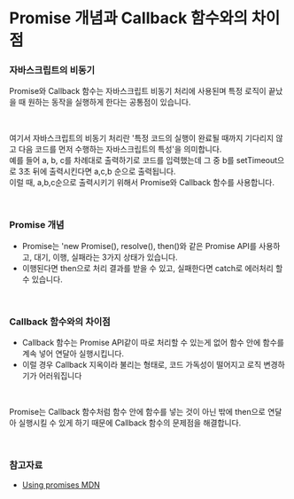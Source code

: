 # Promise 개념과 Callback 함수와의 차이점


### 자바스크립트의 비동기

Promise와 Callback 함수는 자바스크립트 비동기 처리에 사용된며 특정 로직이 끝났을 때 원하는 동작을 실행하게 한다는 공통점이 있습니다.

<br>

여기서 자바스크립트의 비동기 처리란 '특정 코드의 실행이 완료될 때까지 기다리지 않고 다음 코드를 먼저 수행하는 자바스크립트의 특성'을 의미합니다.   
예를 들어 a, b, c를 차례대로 출력하기로 코드를 입력했는데 그 중 b를 setTimeout으로 3초 뒤에 출력시킨다면 a,c,b 순으로 출력됩니다.   
이럴 때, a,b,c순으로 출력시키기 위해서 Promise와 Callback 함수를 사용합니다.   

<br>

### Promise 개념

- Promise는 'new Promise(), resolve(), then()와 같은 Promise API를 사용하고, 대기, 이행, 실패라는 3가지 상태가 있습니다.   
- 이행된다면 then으로 처리 결과를 받을 수 있고, 실패한다면 catch로 에러처리 할 수 있습니다.   

<br>

### Callback 함수와의 차이점

- Callback 함수는 Promise API같이 따로 처리할 수 있는게 없어 함수 안에 함수를 계속 넣어 연달아 실행시킵니다.
- 이럴 경우 Callback 지옥이라 불리는 형태로, 코드 가독성이 떨어지고 로직 변경하기가 어러워집니다

<br>

Promise는 Callback 함수처럼 함수 안에 함수를 넣는 것이 아닌 밖에 then으로 연달아 실행시킬 수 있게 하기 때문에 Callback 함수의 문제점을 해결합니다.

<br>

### 참고자료

- [Using promises MDN](https://developer.mozilla.org/ko/docs/Web/JavaScript/Guide/Using_promises)
